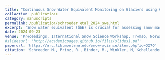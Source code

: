 ```yaml
---
title: "Continuous Snow Water Equivalent Monitoring on Glaciers using Cosmic Ray Neutron Sensor Technology: A Case Study on Hintereisferner, Austria"
collection: publications
category: manuscripts
permalink: /publication/schroeder_etal_2024_swe.html
excerpt: 'Snow water equivalent (SWE) is crucial for assessing snow mass in various fields, particularly on glaciers to quantify accumulation and ablation of the winter snow cover. Presently, the majority of glacier science relies on manual measurements once or a few times per year, given the limited techniques for continuous SWE monitoring and the challenging conditions in a high mountain environment. The Cosmic Ray Neutron Sensor (CRNS) offers sub-daily SWE estimates derived from neutron counts. Though CRNS’s potential was first identified in the 1980s, its deployment on glaciers remains scarcely studied. This study employs a CRNS installed on Hintereisferner (HEF), Austria. Comparing CRNS outputs with frequent manual SWE measurements, the results demonstrate a MAE of 34 kg m−2 (14 %). Applying an independent automated snow depth measurement, a snow density deviation of 34 kg m−3 (9 %) is identified. The CRNS appears remarkably resilient in harsh conditions, providing nearly continuous 1 hour data over the last 3 years. The study evaluated the performance of three snow models - SNOWPACK, ∆snow, and ∆snow 2.0 - in estimating SWE against CRNS measurements. While SNOWPACK, with its physically-based approach, delivered the best results, ∆snow stood out for its simplicity, requiring only snow depth measurements. ∆snow 2.0, with slight adaptations in its maximum density module, showed significant improvement and performed almost as well as SNOWPACK in terms of MAE.'
date: 2024-09-23
venue: 'Proceedings, International Snow Science Workshop, Tromso, Norway, 2024'
#slidesurl: 'http://academicpages.github.io/files/slides1.pdf'
paperurl: 'https://arc.lib.montana.edu/snow-science/item.php?id=3276'
citation: 'Schroeder M., Prinz, R., Binder, M., Winkler, M, Schellander, H. (2024). &quot;Continuous Snow Water Equivalent Monitoring on Glaciers using Cosmic Ray Neutron Sensor Technology: A Case Study on Hintereisferner, Austria.&quot; <i>Proceedings, International Snow Science Workshop, Tromso, Norway, 2024</i>.'
---
```

